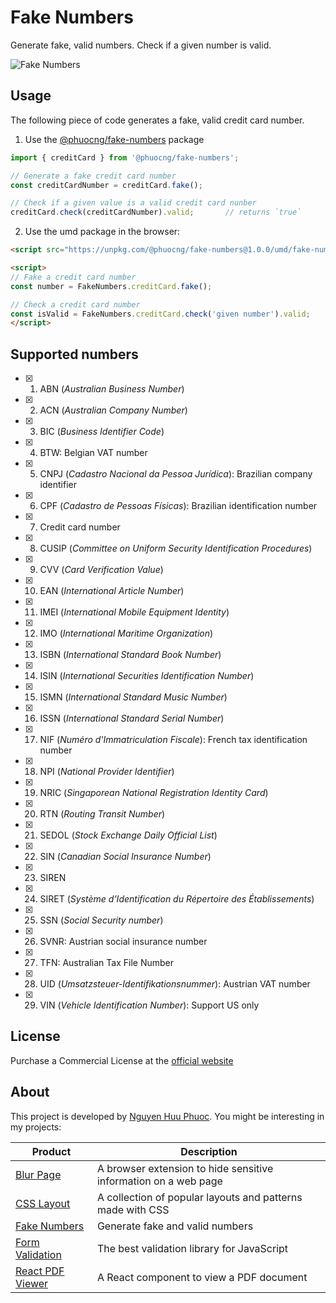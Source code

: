 # Fake Numbers
Generate fake, valid numbers. Check if a given number is valid.

![Fake Numbers](https://fakenumbers.io/assets/screenshot.png)

## Usage

The following piece of code generates a fake, valid credit card number.

1. Use the [@phuocng/fake-numbers](https://www.npmjs.com/package/@phuocng/fake-numbers) package

~~~ javascript
import { creditCard } from '@phuocng/fake-numbers';

// Generate a fake credit card number
const creditCardNumber = creditCard.fake();

// Check if a given value is a valid credit card nunber
creditCard.check(creditCardNumber).valid;       // returns `true`
~~~

2. Use the umd package in the browser:

~~~ html
<script src="https://unpkg.com/@phuocng/fake-numbers@1.0.0/umd/fake-numbers.min.js"></script>

<script>
// Fake a credit card number
const number = FakeNumbers.creditCard.fake();

// Check a credit card number
const isValid = FakeNumbers.creditCard.check('given number').valid;
</script>
~~~

## Supported numbers

* [x] 01. ABN (_Australian Business Number_)
* [x] 02. ACN (_Australian Company Number_)
* [x] 03. BIC (_Business Identifier Code_)
* [x] 04. BTW: Belgian VAT number
* [x] 05. CNPJ (_Cadastro Nacional da Pessoa Jurídica_): Brazilian company identifier
* [x] 06. CPF (_Cadastro de Pessoas Físicas_): Brazilian identification number
* [x] 07. Credit card number
* [x] 08. CUSIP (_Committee on Uniform Security Identification Procedures_)
* [x] 09. CVV (_Card Verification Value_)
* [x] 10. EAN (_International Article Number_)
* [x] 11. IMEI (_International Mobile Equipment Identity_)
* [x] 12. IMO (_International Maritime Organization_)
* [x] 13. ISBN (_International Standard Book Number_)
* [x] 14. ISIN (_International Securities Identification Number_)
* [x] 15. ISMN (_International Standard Music Number_)
* [x] 16. ISSN (_International Standard Serial Number_)
* [x] 17. NIF (_Numéro d'Immatriculation Fiscale_): French tax identification number
* [x] 18. NPI (_National Provider Identifier_)
* [x] 19. NRIC (_Singaporean National Registration Identity Card_)
* [x] 20. RTN (_Routing Transit Number_)
* [x] 21. SEDOL (_Stock Exchange Daily Official List_)
* [x] 22. SIN (_Canadian Social Insurance Number_)
* [x] 23. SIREN
* [x] 24. SIRET (_Système d’Identification du Répertoire des Établissements_)
* [x] 25. SSN (_Social Security number_)
* [x] 26. SVNR: Austrian social insurance number
* [x] 27. TFN: Australian Tax File Number
* [x] 28. UID (_Umsatzsteuer-Identifikationsnummer_): Austrian VAT number
* [x] 29. VIN (_Vehicle Identification Number_): Support US only

## License
Purchase a Commercial License at the [official website](https://fakenumbers.io)

## About

This project is developed by [Nguyen Huu Phuoc](https://twitter.com/nghuuphuoc).
You might be interesting in my projects:

| Product                                           | Description                                                       |
|---------------------------------------------------|-------------------------------------------------------------------|
| [Blur Page](https://blur.page)                    | A browser extension to hide sensitive information on a web page   |
| [CSS Layout](https://csslayout.io)                | A collection of popular layouts and patterns made with CSS        |
| [Fake Numbers](https://fakenumbers.io)            | Generate fake and valid numbers                                   |
| [Form Validation](https://formvalidation.io)      | The best validation library for JavaScript                        |
| [React PDF Viewer](https://react-pdf-viewer.dev)  | A React component to view a PDF document                          |
